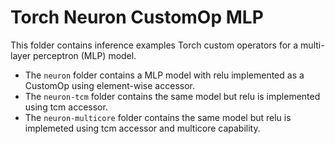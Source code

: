 # Torch Neuron CustomOp MLP

This folder contains inference examples Torch custom operators for a multi-layer perceptron (MLP) model.

- The `neuron` folder contains a MLP model with relu implemented as a CustomOp using element-wise accessor.
- The `neuron-tcm` folder contains the same model but relu is implemented using tcm accessor.
- The `neuron-multicore` folder contains the same model but relu is implemeted using tcm accessor and multicore capability.